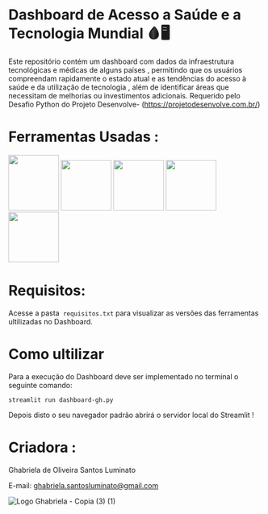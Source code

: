# Dashboard de  Acesso a Saúde e a Tecnologia Mundial 🩸🖥️
Este repositório contém um dashboard com dados  da infraestrutura tecnológicas e médicas de alguns países  , permitindo que os usuários compreendam rapidamente o estado atual e as tendências do acesso à saúde e da utilização de tecnologia , além de identificar áreas que necessitam de melhorias ou investimentos adicionais. Requerido pelo Desafio Python do Projeto Desenvolve- (https://projetodesenvolve.com.br/) 

# Ferramentas Usadas :
 <img src="https://cdn.jsdelivr.net/gh/devicons/devicon@latest/icons/python/python-original-wordmark.svg" height=110 width=100 /> <img src="https://cdn.jsdelivr.net/gh/devicons/devicon@latest/icons/streamlit/streamlit-plain-wordmark.svg" height=100 width=100 /> 
 <img src="https://cdn.jsdelivr.net/gh/devicons/devicon@latest/icons/pandas/pandas-original-wordmark.svg" height=100 width=100/>  <img src="https://cdn.jsdelivr.net/gh/devicons/devicon@latest/icons/plotly/plotly-original-wordmark.svg" height=100 width=100/> <img src="https://cdn.jsdelivr.net/gh/devicons/devicon@latest/icons/anaconda/anaconda-original-wordmark.svg" height=100 width=100/>  
# Requisitos:
Acesse a pasta```
requisitos.txt```
                 para visualizar as versões das ferramentas ultilizadas no Dashboard.
   
# Como ultilizar
 Para a execução do Dashboard deve ser implementado no terminal o seguinte comando:
```
streamlit run dashboard-gh.py
```
Depois disto o seu navegador padrão abrirá o servidor local do Streamlit !

# Criadora :

Ghabriela de Oliveira Santos Luminato

E-mail: ghabriela.santosluminato@gmail.com</a>

![Logo Ghabriela - Copia (3) (1)](https://github.com/Ghabriela-Luminato/Dashboard-Indice-de-Acesso-a-Tecnlogia-na-Sa-de-Mundial/assets/153844509/a04f02c3-192d-4268-b4cb-b862e879d0e7)
